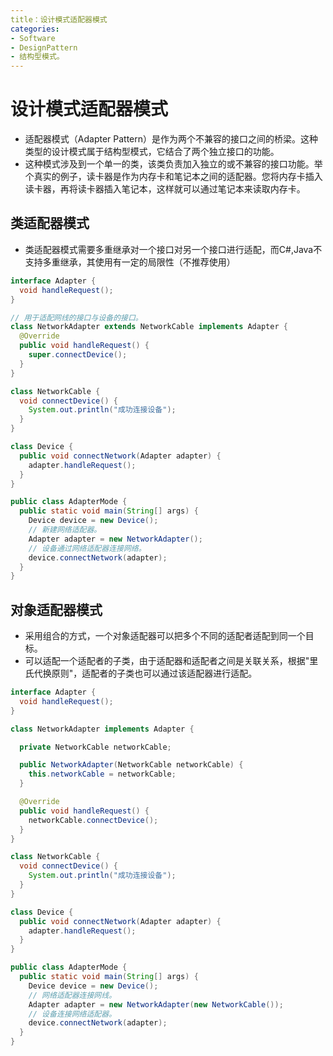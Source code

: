```yaml
---
title：设计模式适配器模式
categories:
- Software
- DesignPattern
- 结构型模式。
---
```

# 设计模式适配器模式

- 适配器模式（Adapter Pattern）是作为两个不兼容的接口之间的桥梁。这种类型的设计模式属于结构型模式，它结合了两个独立接口的功能。
- 这种模式涉及到一个单一的类，该类负责加入独立的或不兼容的接口功能。举个真实的例子，读卡器是作为内存卡和笔记本之间的适配器。您将内存卡插入读卡器，再将读卡器插入笔记本，这样就可以通过笔记本来读取内存卡。


## 类适配器模式

-  类适配器模式需要多重继承对一个接口对另一个接口进行适配，而C#,Java不支持多重继承，其使用有一定的局限性（不推荐使用）

```java
interface Adapter {
  void handleRequest();
}

// 用于适配网线的接口与设备的接口。
class NetworkAdapter extends NetworkCable implements Adapter {
  @Override
  public void handleRequest() {
    super.connectDevice();
  }
}

class NetworkCable {
  void connectDevice() {
    System.out.println("成功连接设备");
  }
}

class Device {
  public void connectNetwork(Adapter adapter) {
    adapter.handleRequest();
  }
}

public class AdapterMode {
  public static void main(String[] args) {
    Device device = new Device();
    // 新建网络适配器。
    Adapter adapter = new NetworkAdapter();
    // 设备通过网络适配器连接网络。
    device.connectNetwork(adapter);
  }
}
```

## 对象适配器模式

- 采用组合的方式，一个对象适配器可以把多个不同的适配者适配到同一个目标。
- 可以适配一个适配者的子类，由于适配器和适配者之间是关联关系，根据"里氏代换原则"，适配者的子类也可以通过该适配器进行适配。

```java
interface Adapter {
  void handleRequest();
}

class NetworkAdapter implements Adapter {

  private NetworkCable networkCable;

  public NetworkAdapter(NetworkCable networkCable) {
    this.networkCable = networkCable;
  }

  @Override
  public void handleRequest() {
    networkCable.connectDevice();
  }
}

class NetworkCable {
  void connectDevice() {
    System.out.println("成功连接设备");
  }
}

class Device {
  public void connectNetwork(Adapter adapter) {
    adapter.handleRequest();
  }
}

public class AdapterMode {
  public static void main(String[] args) {
    Device device = new Device();
    // 网络适配器连接网线。
    Adapter adapter = new NetworkAdapter(new NetworkCable());
    // 设备连接网络适配器。
    device.connectNetwork(adapter);
  }
}
```

